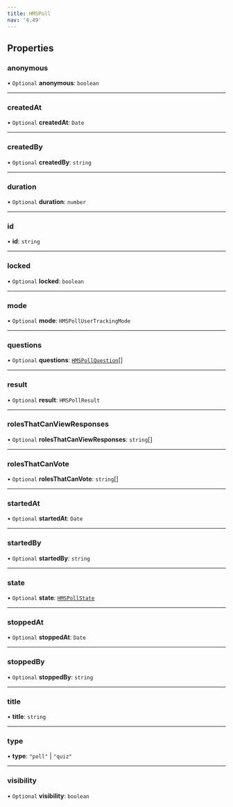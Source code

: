 ```yaml
---
title: HMSPoll
nav: '4.49'
---
```


## Properties

### anonymous

• `Optional` **anonymous**: `boolean`

---

### createdAt

• `Optional` **createdAt**: `Date`

---

### createdBy

• `Optional` **createdBy**: `string`

---

### duration

• `Optional` **duration**: `number`

---

### id

• **id**: `string`

---

### locked

• `Optional` **locked**: `boolean`

---

### mode

• `Optional` **mode**: `HMSPollUserTrackingMode`

---

### questions

• `Optional` **questions**: [`HMSPollQuestion`](/api-reference/javascript/v2/interfaces/HMSPollQuestion)[]

---

### result

• `Optional` **result**: `HMSPollResult`

---

### rolesThatCanViewResponses

• `Optional` **rolesThatCanViewResponses**: `string`[]

---

### rolesThatCanVote

• `Optional` **rolesThatCanVote**: `string`[]

---

### startedAt

• `Optional` **startedAt**: `Date`

---

### startedBy

• `Optional` **startedBy**: `string`

---

### state

• `Optional` **state**: [`HMSPollState`](/api-reference/javascript/v2/home/content#hmspollstate)

---

### stoppedAt

• `Optional` **stoppedAt**: `Date`

---

### stoppedBy

• `Optional` **stoppedBy**: `string`

---

### title

• **title**: `string`

---

### type

• **type**: `"poll"` \| `"quiz"`

---

### visibility

• `Optional` **visibility**: `boolean`
